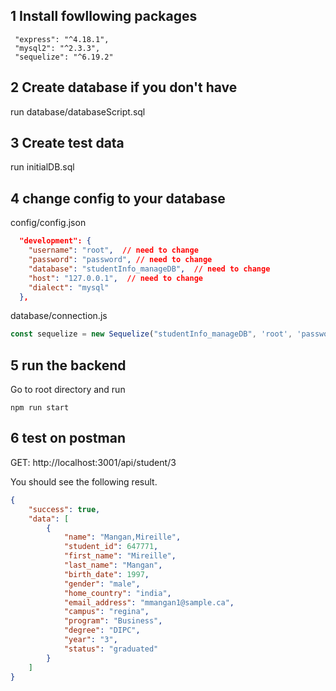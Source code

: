 

## 1 Install fowllowing packages
   ```shell
    "express": "^4.18.1",
    "mysql2": "^2.3.3",
    "sequelize": "^6.19.2"
   ```

## 2 Create database if you don't have
   run database/databaseScript.sql

## 3 Create test data

run initialDB.sql


## 4 change config to your database
config/config.json
```json
  "development": {
    "username": "root",  // need to change
    "password": "password", // need to change
    "database": "studentInfo_manageDB",  // need to change
    "host": "127.0.0.1",  // need to change
    "dialect": "mysql"
  },
```

database/connection.js
```js
const sequelize = new Sequelize("studentInfo_manageDB", 'root', 'password', {...} // change to your db name, user name, password
```

## 5 run the backend
Go to root directory and run
```
npm run start
```

## 6 test on postman

GET: http://localhost:3001/api/student/3

You should see the following result.
```json
{
    "success": true,
    "data": [
        {
            "name": "Mangan,Mireille",
            "student_id": 647771,
            "first_name": "Mireille",
            "last_name": "Mangan",
            "birth_date": 1997,
            "gender": "male",
            "home_country": "india",
            "email_address": "mmangan1@sample.ca",
            "campus": "regina",
            "program": "Business",
            "degree": "DIPC",
            "year": "3",
            "status": "graduated"
        }
    ]
}
```

